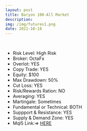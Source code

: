 ```yaml
---
layout: post
title: Baryon 100-All Market
description: 
img: /img/futures1.png
date: 2021-10-18
---
```





<Br>
   
* Risk Level: High Risk
* Broker: OctaFx
* Overlot: YES
* Copy Trade: YES
* Equity: $100
* Max Drawdown: 50%
* Cut Loss: YES
* Risk/Rewards Ration: NO
* Averaging: YES
* Martingale: Sometimes
* Fundamental or Technical: BOTH
* Suppport & Resistance: YES
* Supply & Demand Zone: YES
* Mql5 Link:=> [HERE](https://www.mql5.com/en/signals/1287647?source=Site+Profile)

  
  



